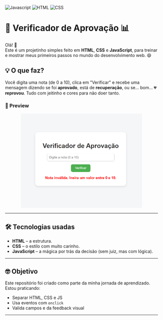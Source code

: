 
![Javascript](https://img.shields.io/badge/-JAVASCRIPT-F7DF1E?logo=javascript&logoColor=black&&style=for-the-badge)
![HTML](https://img.shields.io/badge/HTML5-E44D26?style=for-the-badge&logo=html5&logoColor=white)
![CSS](https://img.shields.io/badge/CSS3-264DE4?style=for-the-badge&logo=css3&logoColor=white)

# 📝 Verificador de Aprovação 📊

Olá! 👋  
Este é um projetinho simples feito em **HTML**, **CSS** e **JavaScript**, para treinar e mostrar meus primeiros passos no mundo do desenvolvimento web. 😄

## 💡 O que faz?

Você digita uma nota (de 0 a 10), clica em "Verificar" e recebe uma mensagem dizendo se foi **aprovado**, está de **recuperação**, ou se... bom... 💔 **reprovou**. Tudo com jeitinho e cores para não doer tanto.

### 📸 Preview


<p align="center">
  <img src="site.png" alt="site" width="400"/>
</p>

---

## 🛠️ Tecnologias usadas

- **HTML** – a estrutura.
- **CSS** – o estilo com muito carinho.
- **JavaScript** – a mágica por trás da decisão (sem juiz, mas com lógica).

---

## 🤓 Objetivo

Este repositório foi criado como parte da minha jornada de aprendizado. Estou praticando:
- Separar HTML, CSS e JS
- Usa eventos com `onclick`
- Valida campos e da feedback visual

---

